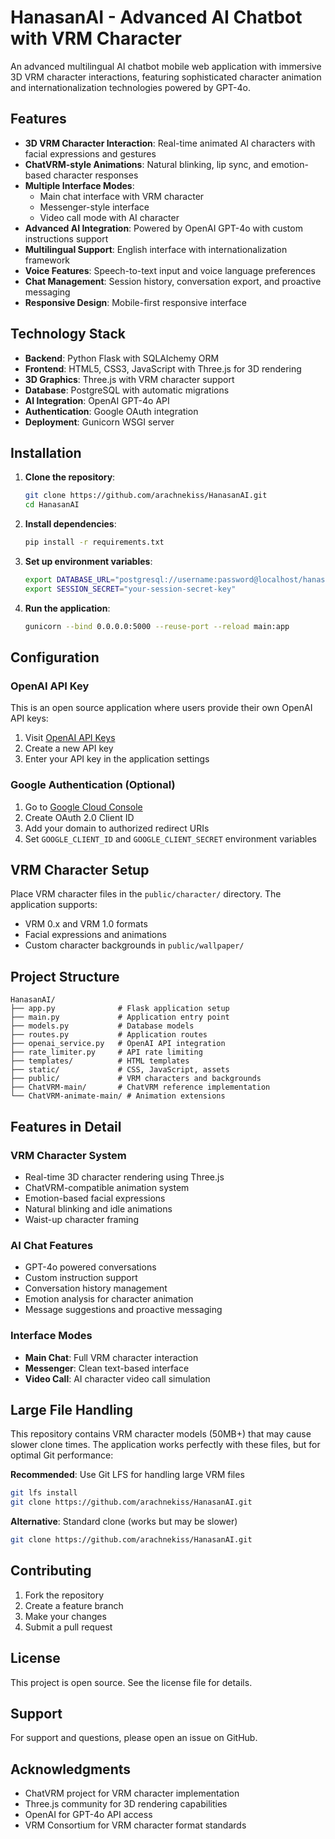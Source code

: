 # HanasanAI - Advanced AI Chatbot with VRM Character

An advanced multilingual AI chatbot mobile web application with immersive 3D VRM character interactions, featuring sophisticated character animation and internationalization technologies powered by GPT-4o.

## Features

- **3D VRM Character Interaction**: Real-time animated AI characters with facial expressions and gestures
- **ChatVRM-style Animations**: Natural blinking, lip sync, and emotion-based character responses
- **Multiple Interface Modes**:
  - Main chat interface with VRM character
  - Messenger-style interface
  - Video call mode with AI character
- **Advanced AI Integration**: Powered by OpenAI GPT-4o with custom instructions support
- **Multilingual Support**: English interface with internationalization framework
- **Voice Features**: Speech-to-text input and voice language preferences
- **Chat Management**: Session history, conversation export, and proactive messaging
- **Responsive Design**: Mobile-first responsive interface

## Technology Stack

- **Backend**: Python Flask with SQLAlchemy ORM
- **Frontend**: HTML5, CSS3, JavaScript with Three.js for 3D rendering
- **3D Graphics**: Three.js with VRM character support
- **Database**: PostgreSQL with automatic migrations
- **AI Integration**: OpenAI GPT-4o API
- **Authentication**: Google OAuth integration
- **Deployment**: Gunicorn WSGI server

## Installation

1. **Clone the repository**:
   ```bash
   git clone https://github.com/arachnekiss/HanasanAI.git
   cd HanasanAI
   ```

2. **Install dependencies**:
   ```bash
   pip install -r requirements.txt
   ```

3. **Set up environment variables**:
   ```bash
   export DATABASE_URL="postgresql://username:password@localhost/hanasanai"
   export SESSION_SECRET="your-session-secret-key"
   ```

4. **Run the application**:
   ```bash
   gunicorn --bind 0.0.0.0:5000 --reuse-port --reload main:app
   ```

## Configuration

### OpenAI API Key

This is an open source application where users provide their own OpenAI API keys:

1. Visit [OpenAI API Keys](https://platform.openai.com/api-keys)
2. Create a new API key
3. Enter your API key in the application settings

### Google Authentication (Optional)

1. Go to [Google Cloud Console](https://console.cloud.google.com/apis/credentials)
2. Create OAuth 2.0 Client ID
3. Add your domain to authorized redirect URIs
4. Set `GOOGLE_CLIENT_ID` and `GOOGLE_CLIENT_SECRET` environment variables

## VRM Character Setup

Place VRM character files in the `public/character/` directory. The application supports:
- VRM 0.x and VRM 1.0 formats
- Facial expressions and animations
- Custom character backgrounds in `public/wallpaper/`

## Project Structure

```
HanasanAI/
├── app.py              # Flask application setup
├── main.py             # Application entry point
├── models.py           # Database models
├── routes.py           # Application routes
├── openai_service.py   # OpenAI API integration
├── rate_limiter.py     # API rate limiting
├── templates/          # HTML templates
├── static/             # CSS, JavaScript, assets
├── public/             # VRM characters and backgrounds
├── ChatVRM-main/       # ChatVRM reference implementation
└── ChatVRM-animate-main/ # Animation extensions
```

## Features in Detail

### VRM Character System
- Real-time 3D character rendering using Three.js
- ChatVRM-compatible animation system
- Emotion-based facial expressions
- Natural blinking and idle animations
- Waist-up character framing

### AI Chat Features
- GPT-4o powered conversations
- Custom instruction support
- Conversation history management
- Emotion analysis for character animation
- Message suggestions and proactive messaging

### Interface Modes
- **Main Chat**: Full VRM character interaction
- **Messenger**: Clean text-based interface
- **Video Call**: AI character video call simulation

## Large File Handling

This repository contains VRM character models (50MB+) that may cause slower clone times. The application works perfectly with these files, but for optimal Git performance:

**Recommended**: Use Git LFS for handling large VRM files
```bash
git lfs install
git clone https://github.com/arachnekiss/HanasanAI.git
```

**Alternative**: Standard clone (works but may be slower)
```bash
git clone https://github.com/arachnekiss/HanasanAI.git
```

## Contributing

1. Fork the repository
2. Create a feature branch
3. Make your changes
4. Submit a pull request

## License

This project is open source. See the license file for details.

## Support

For support and questions, please open an issue on GitHub.

## Acknowledgments

- ChatVRM project for VRM character implementation
- Three.js community for 3D rendering capabilities
- OpenAI for GPT-4o API access
- VRM Consortium for VRM character format standards